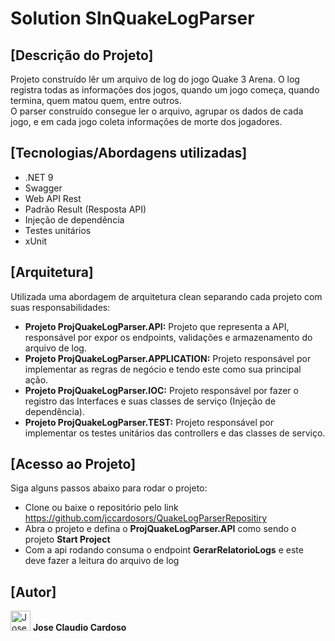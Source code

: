 # Solution SlnQuakeLogParser
<p>
  <h2>[Descrição do Projeto]</h2>
 Projeto construído lêr um arquivo de log do jogo Quake 3 Arena. O log registra todas as informações dos jogos, quando um jogo começa, quando termina, quem matou quem, entre outros.
<br/>
O parser construído consegue ler o arquivo, agrupar os dados de cada jogo, e em cada jogo coleta informações de morte dos jogadores.
</p>
<p>
  <h2>[Tecnologias/Abordagens utilizadas]</h2>
  <ul>
    <li>.NET 9</li>
    <li>Swagger</li>
    <li>Web API Rest</li>
    <li>Padrão Result (Resposta API)</li>
    <li>Injeção de dependência</li>
    <li>Testes unitários</li>
    <li>xUnit</li>
  </ul>
</p>

<p>
  <h2>[Arquitetura]</h2>
  Utilizada uma abordagem de arquitetura clean separando cada projeto com suas responsabilidades:
  <ul>
    <li><b> Projeto ProjQuakeLogParser.API:</b> Projeto que representa a API, responsável por expor os endpoints, validações e armazenamento do arquivo de log.</li>
    <li><b> Projeto ProjQuakeLogParser.APPLICATION:</b> Projeto responsável por implementar as regras de negócio e tendo este como sua principal ação.</li>
    <li><b> Projeto ProjQuakeLogParser.IOC:</b> Projeto responsável por fazer o registro das Interfaces e suas classes de serviço (Injeção de dependência).</li>
    <li><b> Projeto ProjQuakeLogParser.TEST:</b> Projeto responsável por implementar os testes unitários das controllers e das classes de serviço.</li>
  </ul>
</p>

<p>
  <h2>[Acesso ao Projeto]</h2>
  Siga alguns passos abaixo para rodar o projeto:
  <ul>
    <li>Clone ou baixe o repositório pelo link <a href="#">https://github.com/jccardosors/QuakeLogParserRepositiry</a> </li>
    <li>Abra o projeto e defina o <b>ProjQuakeLogParser.API</b> como sendo o projeto <b>Start Project</b></li></li>
    <li>Com a api rodando consuma o endpoint <b>GerarRelatorioLogs</b> e este deve fazer a leitura do arquivo de log</li>
  </ul>
</p>

<p>
  <h2>[Autor]</h2>
  <img loading="lazy" src="https://avatars.githubusercontent.com/u/38966527?v=4" alt="Jose Claudio Cardoso" size="32" height="32" width="32">
  <b>Jose Claudio Cardoso</b>
</p>





  


























